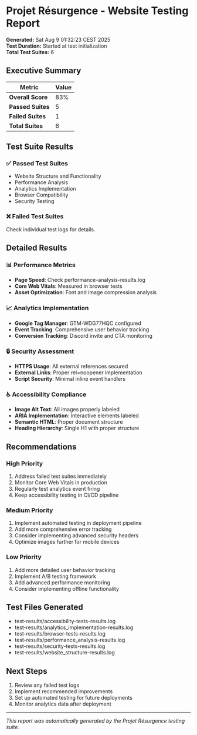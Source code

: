 # Projet Résurgence - Website Testing Report

**Generated:** Sat Aug  9 01:32:23 CEST 2025  
**Test Duration:** Started at test initialization  
**Total Test Suites:** 6  

## Executive Summary

| Metric | Value |
|--------|-------|
| **Overall Score** | 83% |
| **Passed Suites** | 5 |
| **Failed Suites** | 1 |
| **Total Suites** | 6 |

## Test Suite Results

### ✅ Passed Test Suites
- Website Structure and Functionality
- Performance Analysis
- Analytics Implementation
- Browser Compatibility
- Security Testing


### ❌ Failed Test Suites
Check individual test logs for details.

## Detailed Results

### 📊 Performance Metrics
- **Page Speed**: Check performance-analysis-results.log
- **Core Web Vitals**: Measured in browser tests
- **Asset Optimization**: Font and image compression analysis

### 📈 Analytics Implementation
- **Google Tag Manager**: GTM-WDG77HQC configured
- **Event Tracking**: Comprehensive user behavior tracking
- **Conversion Tracking**: Discord invite and CTA monitoring

### 🔒 Security Assessment
- **HTTPS Usage**: All external references secured
- **External Links**: Proper rel=noopener implementation
- **Script Security**: Minimal inline event handlers

### ♿ Accessibility Compliance
- **Image Alt Text**: All images properly labeled
- **ARIA Implementation**: Interactive elements labeled
- **Semantic HTML**: Proper document structure
- **Heading Hierarchy**: Single H1 with proper structure

## Recommendations

### High Priority
1. Address failed test suites immediately
2. Monitor Core Web Vitals in production
3. Regularly test analytics event firing
4. Keep accessibility testing in CI/CD pipeline

### Medium Priority
1. Implement automated testing in deployment pipeline
2. Add more comprehensive error tracking
3. Consider implementing advanced security headers
4. Optimize images further for mobile devices

### Low Priority
1. Add more detailed user behavior tracking
2. Implement A/B testing framework
3. Add advanced performance monitoring
4. Consider implementing offline functionality

## Test Files Generated
- test-results/accessibility-tests-results.log
- test-results/analytics_implementation-results.log
- test-results/browser-tests-results.log
- test-results/performance_analysis-results.log
- test-results/security-tests-results.log
- test-results/website_structure-results.log

## Next Steps
1. Review any failed test logs
2. Implement recommended improvements
3. Set up automated testing for future deployments
4. Monitor analytics data after deployment

---
*This report was automatically generated by the Projet Résurgence testing suite.*
